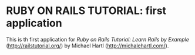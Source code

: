 # RUBY ON RAILS TUTORIAL: first application

This is th first application for *Ruby on Rails Tutorial: Learn Rails by Example*
(http://railstutorial.org/) by Michael Hartl (http://michalehartl.com/).